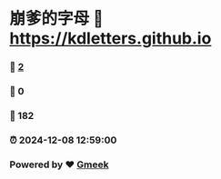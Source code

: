 # 崩爹的字母 :link: https://kdletters.github.io 
### :page_facing_up: [2](https://kdletters.github.io/tag.html) 
### :speech_balloon: 0 
### :hibiscus: 182 
### :alarm_clock: 2024-12-08 12:59:00 
### Powered by :heart: [Gmeek](https://github.com/Meekdai/Gmeek)
